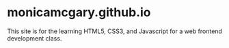 # monicamcgary.github.io
This site is for the learning HTML5, CSS3, and Javascript for a web frontend development class.
